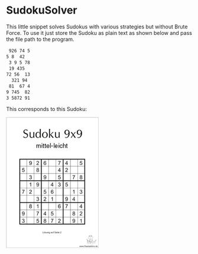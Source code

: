 # SudokuSolver
This little snippet solves Sudokus with various strategies but without Brute Force.
To use it just store the Sudoku as plain text as shown below and pass the file path to the program.
```
 926 74 5
5 8  42  
 3 9 5 78
 19 435  
72 56  13
  321 94 
 81  67 4
9 745  82
3 5872 91
```
This corresponds to this Sudoku:

![](sudoku_example.jpg?raw=true)
